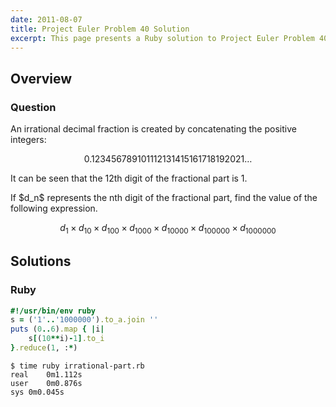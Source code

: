```yaml
---
date: 2011-08-07
title: Project Euler Problem 40 Solution
excerpt: This page presents a Ruby solution to Project Euler Problem 40.
---
```



## Overview


### Question

<p>
An irrational decimal fraction is created by concatenating the positive integers:
</p>

$$0.123456789101112131415161718192021\dots$$

<p>
It can be seen that the 12th digit of the fractional part is 1.
</p>

<p>
If $d_n$ represents the nth digit of the fractional part, find the value of the following expression.
</p>

$$d_1 \times d_{10} \times d_{100} \times d_{1000} \times d_{10000} \times d_{100000} \times d_{1000000}$$






## Solutions

### Ruby

```ruby
#!/usr/bin/env ruby
s = ('1'..'1000000').to_a.join ''
puts (0..6).map { |i|
	s[(10**i)-1].to_i
}.reduce(1, :*)
```


```
$ time ruby irrational-part.rb
real	0m1.112s
user	0m0.876s
sys	0m0.045s
```


